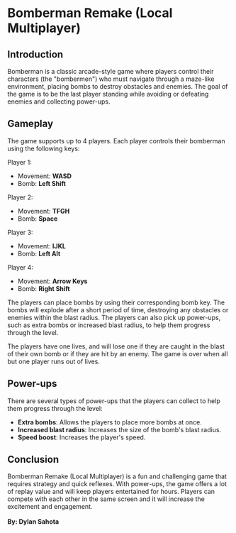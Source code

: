 
# Bomberman Remake (Local Multiplayer) 


## Introduction

Bomberman is a classic arcade-style game where players control their characters (the "bombermen") who must navigate through a maze-like environment, placing bombs to destroy obstacles and enemies. The goal of the game is to be the last player standing while avoiding or defeating enemies and collecting power-ups.

## Gameplay

The game supports up to 4 players. Each player controls their bomberman using the following keys:

Player 1:

-   Movement: **WASD**
-   Bomb: **Left Shift**

Player 2:

-   Movement: **TFGH**
-   Bomb: **Space**

Player 3:

-   Movement: **IJKL**
-   Bomb: **Left Alt**

Player 4:

-   Movement: **Arrow Keys**
-   Bomb: **Right Shift**

The players can place bombs by using their corresponding bomb key. The bombs will explode after a short period of time, destroying any obstacles or enemies within the blast radius. The players can also pick up power-ups, such as extra bombs or increased blast radius, to help them progress through the level.

The players have one lives, and will lose one if they are caught in the blast of their own bomb or if they are hit by an enemy. The game is over when all but one player runs out of lives.

## Power-ups

There are several types of power-ups that the players can collect to help them progress through the level:

-   **Extra bombs**: Allows the players to place more bombs at once.
-   **Increased blast radius**: Increases the size of the bomb's blast radius.
-   **Speed boost**: Increases the player's speed.

## Conclusion

Bomberman Remake (Local Multiplayer) is a fun and challenging game that requires strategy and quick reflexes. With power-ups, the game offers a lot of replay value and will keep players entertained for hours. Players can compete with each other in the same screen and it will increase the excitement and engagement.
\
\
**By: Dylan Sahota**
